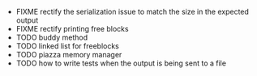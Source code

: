 - FIXME rectify the serialization issue to match the size in the expected output
- FIXME rectify printing free blocks
- TODO buddy method
- TODO linked list for freeblocks
- TODO piazza memory manager
- TODO how to write tests when the output is being sent to a file